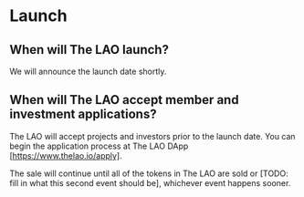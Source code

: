 # Launch

## When will The LAO launch?

We will announce the launch date shortly. 

## When will The LAO accept member and investment applications?

The LAO will accept projects and investors prior to the launch date. You can begin the application process at The LAO DApp [https://www.thelao.io/apply].

The sale will continue until all of the tokens in The LAO are sold or [TODO: fill in what this second event should be], whichever event happens sooner.
